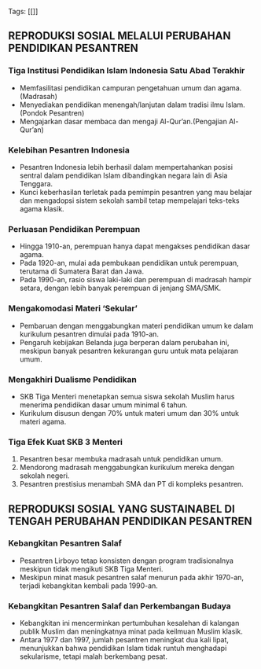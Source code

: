 Tags: [[]]

## REPRODUKSI SOSIAL MELALUI PERUBAHAN PENDIDIKAN PESANTREN

### Tiga Institusi Pendidikan Islam Indonesia Satu Abad Terakhir
- Memfasilitasi pendidikan campuran pengetahuan umum dan agama.(Madrasah)
- Menyediakan pendidikan menengah/lanjutan dalam tradisi ilmu Islam.(Pondok Pesantren)
- Mengajarkan dasar membaca dan mengaji Al-Qur’an.(Pengajian Al-Qur’an)

### Kelebihan Pesantren Indonesia
- Pesantren Indonesia lebih berhasil dalam mempertahankan posisi sentral dalam pendidikan Islam dibandingkan negara lain di Asia Tenggara.
- Kunci keberhasilan terletak pada pemimpin pesantren yang mau belajar dan mengadopsi sistem sekolah sambil tetap mempelajari teks-teks agama klasik.

### Perluasan Pendidikan Perempuan
- Hingga 1910-an, perempuan hanya dapat mengakses pendidikan dasar agama.
- Pada 1920-an, mulai ada pembukaan pendidikan untuk perempuan, terutama di Sumatera Barat dan Jawa.
- Pada 1990-an, rasio siswa laki-laki dan perempuan di madrasah hampir setara, dengan lebih banyak perempuan di jenjang SMA/SMK.

### Mengakomodasi Materi ‘Sekular’
- Pembaruan dengan menggabungkan materi pendidikan umum ke dalam kurikulum pesantren dimulai pada 1910-an.
- Pengaruh kebijakan Belanda juga berperan dalam perubahan ini, meskipun banyak pesantren kekurangan guru untuk mata pelajaran umum.

### Mengakhiri Dualisme Pendidikan
- SKB Tiga Menteri menetapkan semua siswa sekolah Muslim harus menerima pendidikan dasar umum minimal 6 tahun.
- Kurikulum disusun dengan 70% untuk materi umum dan 30% untuk materi agama.

### Tiga Efek Kuat SKB 3 Menteri
1. Pesantren besar membuka madrasah untuk pendidikan umum.
2. Mendorong madrasah menggabungkan kurikulum mereka dengan sekolah negeri.
3. Pesantren prestisius menambah SMA dan PT di kompleks pesantren.

## REPRODUKSI SOSIAL YANG SUSTAINABEL DI TENGAH PERUBAHAN PENDIDIKAN PESANTREN

### Kebangkitan Pesantren Salaf
- Pesantren Lirboyo tetap konsisten dengan program tradisionalnya meskipun tidak mengikuti SKB Tiga Menteri.
- Meskipun minat masuk pesantren salaf menurun pada akhir 1970-an, terjadi kebangkitan kembali pada 1990-an.

### Kebangkitan Pesantren Salaf dan Perkembangan Budaya
- Kebangkitan ini mencerminkan pertumbuhan kesalehan di kalangan publik Muslim dan meningkatnya minat pada keilmuan Muslim klasik.
- Antara 1977 dan 1997, jumlah pesantren meningkat dua kali lipat, menunjukkan bahwa pendidikan Islam tidak runtuh menghadapi sekularisme, tetapi malah berkembang pesat.


